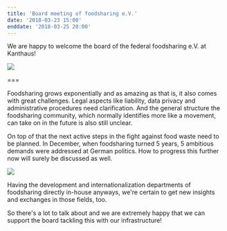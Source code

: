 ```yaml
---
title: 'Board meeting of foodsharing e.V.'
date: '2018-03-23 15:00'
enddate: '2018-03-25 20:00'
---
```


We are happy to welcome the board of the federal foodsharing e.V. at Kanthaus!

![](/pics/fsdeboard.jpg)

===

Foodsharing grows exponentially and as amazing as that is, it also comes with great challenges. Legal aspects like liability, data privacy and administrative procedures need clarification. And the general structure the foodsharing community, which normally identifies more like a movement, can take on in the future is also still unclear.

On top of that the next active steps in the fight against food waste need to be planned. In December, when foodsharing turned 5 years, 5 ambitious demands were addressed at German politics. How to progress this further now will surely be discussed as well.

![](/pics/fsde5years.jpg)

Having the development and internationalization departments of foodsharing directly in-house anyways, we're certain to get new insights and exchanges in those fields, too.

So there's a lot to talk about and we are extremely happy that we can support the board tackling this with our infrastructure!
